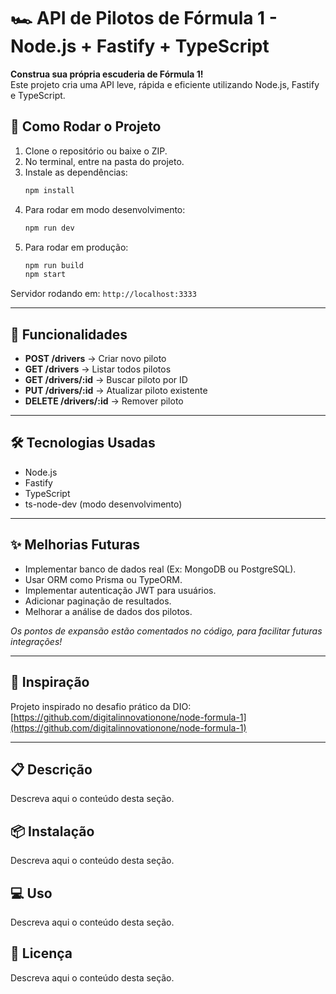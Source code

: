 
# 🏎️ API de Pilotos de Fórmula 1 - Node.js + Fastify + TypeScript

**Construa sua própria escuderia de Fórmula 1!**  
Este projeto cria uma API leve, rápida e eficiente utilizando Node.js, Fastify e TypeScript.

## 🚀 Como Rodar o Projeto

1. Clone o repositório ou baixe o ZIP.
2. No terminal, entre na pasta do projeto.
3. Instale as dependências:
   ```bash
   npm install
   ```
4. Para rodar em modo desenvolvimento:
   ```bash
   npm run dev
   ```
5. Para rodar em produção:
   ```bash
   npm run build
   npm start
   ```

Servidor rodando em: `http://localhost:3333`

---

## 🎯 Funcionalidades

- **POST /drivers** → Criar novo piloto
- **GET /drivers** → Listar todos pilotos
- **GET /drivers/:id** → Buscar piloto por ID
- **PUT /drivers/:id** → Atualizar piloto existente
- **DELETE /drivers/:id** → Remover piloto

---

## 🛠️ Tecnologias Usadas

- Node.js
- Fastify
- TypeScript
- ts-node-dev (modo desenvolvimento)

---

## ✨ Melhorias Futuras

- Implementar banco de dados real (Ex: MongoDB ou PostgreSQL).
- Usar ORM como Prisma ou TypeORM.
- Implementar autenticação JWT para usuários.
- Adicionar paginação de resultados.
- Melhorar a análise de dados dos pilotos.

*Os pontos de expansão estão comentados no código, para facilitar futuras integrações!*

---

## 📝 Inspiração

Projeto inspirado no desafio prático da DIO:  
[https://github.com/digitalinnovationone/node-formula-1](https://github.com/digitalinnovationone/node-formula-1)

---


## 📋 Descrição

Descreva aqui o conteúdo desta seção.


## 📦 Instalação

Descreva aqui o conteúdo desta seção.


## 💻 Uso

Descreva aqui o conteúdo desta seção.


## 📄 Licença

Descreva aqui o conteúdo desta seção.
